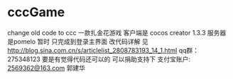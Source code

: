 # cccGame
change old code to ccc
一款扎金花游戏  客户端是 cocos creator 1.3.3  服务器是pomelo
暂时 只完成到登录主界面
改代码详解 见 http://blog.sina.com.cn/s/articlelist_2808783193_14_1.html
qq群：275348123
要是有觉得代码还可以的 可以捐助支持下 支付宝账户: 2569362@163.com 郭建华
